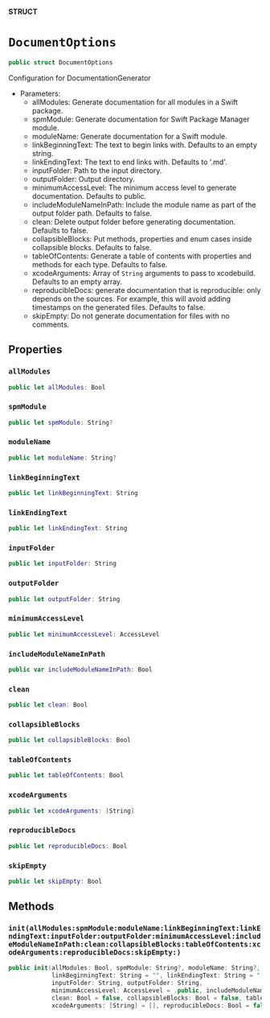 **STRUCT**

# `DocumentOptions`

```swift
public struct DocumentOptions
```

Configuration for DocumentationGenerator

- Parameters:
  - allModules: Generate documentation for all modules in a Swift package.
  - spmModule: Generate documentation for Swift Package Manager module.
  - moduleName: Generate documentation for a Swift module.
  - linkBeginningText: The text to begin links with. Defaults to an empty string.
  - linkEndingText: The text to end links with. Defaults to '.md'.
  - inputFolder: Path to the input directory.
  - outputFolder: Output directory.
  - minimumAccessLevel: The minimum access level to generate documentation. Defaults to public.
  - includeModuleNameInPath: Include the module name as part of the output folder path. Defaults to false.
  - clean: Delete output folder before generating documentation. Defaults to false.
  - collapsibleBlocks: Put methods, properties and enum cases inside collapsible blocks. Defaults to false.
  - tableOfContents: Generate a table of contents with properties and methods for each type. Defaults to false.
  - xcodeArguments: Array of `String` arguments to pass to xcodebuild. Defaults to an empty array.
  - reproducibleDocs: generate documentation that is reproducible: only depends on the sources.
    For example, this will avoid adding timestamps on the generated files. Defaults to false.
  - skipEmpty: Do not generate documentation for files with no comments.

## Properties
### `allModules`

```swift
public let allModules: Bool
```

### `spmModule`

```swift
public let spmModule: String?
```

### `moduleName`

```swift
public let moduleName: String?
```

### `linkBeginningText`

```swift
public let linkBeginningText: String
```

### `linkEndingText`

```swift
public let linkEndingText: String
```

### `inputFolder`

```swift
public let inputFolder: String
```

### `outputFolder`

```swift
public let outputFolder: String
```

### `minimumAccessLevel`

```swift
public let minimumAccessLevel: AccessLevel
```

### `includeModuleNameInPath`

```swift
public var includeModuleNameInPath: Bool
```

### `clean`

```swift
public let clean: Bool
```

### `collapsibleBlocks`

```swift
public let collapsibleBlocks: Bool
```

### `tableOfContents`

```swift
public let tableOfContents: Bool
```

### `xcodeArguments`

```swift
public let xcodeArguments: [String]
```

### `reproducibleDocs`

```swift
public let reproducibleDocs: Bool
```

### `skipEmpty`

```swift
public let skipEmpty: Bool
```

## Methods
### `init(allModules:spmModule:moduleName:linkBeginningText:linkEndingText:inputFolder:outputFolder:minimumAccessLevel:includeModuleNameInPath:clean:collapsibleBlocks:tableOfContents:xcodeArguments:reproducibleDocs:skipEmpty:)`

```swift
public init(allModules: Bool, spmModule: String?, moduleName: String?,
            linkBeginningText: String = "", linkEndingText: String = ".md",
            inputFolder: String, outputFolder: String,
            minimumAccessLevel: AccessLevel = .public, includeModuleNameInPath: Bool = false,
            clean: Bool = false, collapsibleBlocks: Bool = false, tableOfContents: Bool = false,
            xcodeArguments: [String] = [], reproducibleDocs: Bool = false, skipEmpty: Bool = false)
```
